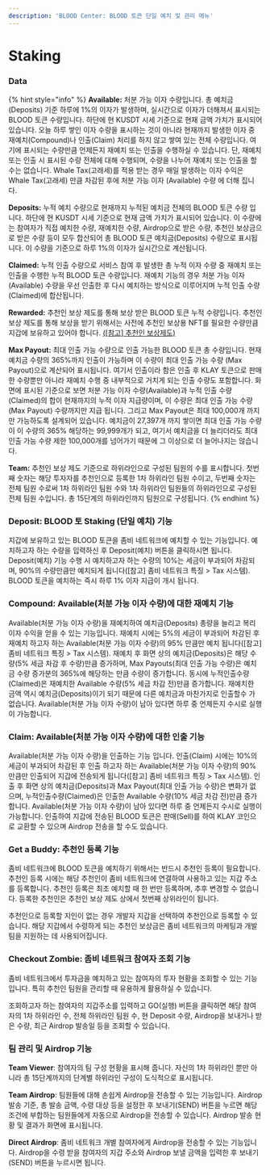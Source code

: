 ```yaml
---
description: 'BLOOD Center: BLOOD 토큰 단일 예치 및 관리 메뉴'
---
```


# Staking

### Data

{% hint style="info" %}
**Available:** 처분 가능 이자 수량입니다. 총 예치금 (Deposits) 기준 하루에 1%의 이자가 발생하며, 실시간으로 이자가 더해져서 표시되는 BLOOD 토큰 수량입니다. 하단에 현 KUSDT 시세 기준으로 현재 금액 가치가 표시되어 있습니다. 오늘 하루 쌓인 이자 수량을 표시하는 것이 아니라 현재까지 발생한 이자 중 재예치(Compound)나 인출(Claim) 처리를 하지 않고 쌓여 있는 전체 수량입니다. 여기에 표시되는 수량만큼 언제든지 재예치 또는 인출을 수행하실 수 있습니다. 단, 재예치 또는 인출 시 표시된 수량 전체에 대해 수행되며, 수량을 나누어 재예치 또는 인출을 할 수는 없습니다. Whale Tax(고래세)를 적용 받는 경우 매일 발생하는 이자 수익은 Whale Tax(고래세) 만큼 차감된 후에 처분 가능 이자 (Available) 수량 에 더해 집니다.

**Deposits:** 누적 예치 수량으로 현재까지 누적된 예치금 전체의 BLOOD 토큰 수량 입니다. 하단에 현 KUSDT 시세 기준으로 현재 금액 가치가 표시되어 있습니다. 이 수량에는 참여자가 직접 예치한 수량, 재예치한 수량, Airdrop으로 받은 수량, 추천인 보상금으로 받은 수량 등이 모두 합산되어 총 BLOOD 토큰 예치금(Deposits) 수량으로 표시됩니다. 이 수량을 기준으로 하루 1%의 이자가 실시간으로 계산됩니다.

**Claimed:** 누적 인출 수량으로 서비스 참여 후 발생한 총 누적 이자 수량 중 재예치 또는 인출을 수행한 누적 BLOOD 토큰 수량입니다. 재예치 기능의 경우 처분 가능 이자(Available) 수량을 우선 인출한 후 다시 예치하는 방식으로 이루어지며 누적 인출 수량(Claimed)에 합산됩니다.

**Rewarded:** 추천인 보상 제도를 통해 보상 받은 BLOOD 토큰 누적 수량입니다. 추천인 보상 제도를 통해 보상을 받기 위해서는 사전에 추천인 보상용 NFT를 필요한 수량만큼 지갑에 보유하고 있어야 합니다. [(\[참고\] 추천인 보상제도)](../undefined-1/undefined-1.md)

**Max Payout:** 최대 인출 가능 수량으로 인출 가능한 BLOOD 토큰 총 수량입니다. 현재 예치금 수량의 365%까지 인출이 가능하며 이 수량이 최대 인출 가능 수량 (Max Payout)으로 계산되어 표시됩니다. 여기서 인출이라 함은 인출 후 KLAY 토큰으로 판매한 수량뿐만 아니라 재예치 수행 중 내부적으로 거치게 되는 인출 수량도 포함합니다. 화면에 표시된 기준으로 보면 처분 가능 이자 수량(Available)과 누적 인출 수량(Claimed)의 합이 현재까지의 누적 이자 지급량이며, 이 수량은 최대 인출 가능 수량(Max Payout) 수량까지만 지급 됩니다. 그리고 Max Payout은 최대 100,000개 까지만 가능하도록 설계되어 있습니다. 예치금이 27,397개 까지 쌓이면 최대 인출 가능 수량이 이 수량의 365% 해당하는 99,999개가 되고, 여기서 예치금을 더 늘리더라도 최대 인출 가능 수량 제한 100,000개를 넘어가기 때문에 그 이상으로 더 늘어나지는 않습니다.

**Team:** 추천인 보상 제도 기준으로 하위라인으로 구성된 팀원의 수를 표시합니다. 첫번째 숫자는 해당 투자자를 추천인으로 등록한 1차 하위라인 팀원 수이고, 두번째 숫자는 전체 팀원 수로써 1차 하위라인 팀원 수와 1차 하위라인 팀원들의 하위라인으로 구성된 전체 팀원 수입니다. 총 15단계의 하위라인까지 팀원으로 구성됩니다.
{% endhint %}

### Deposit: BLOOD 토 Staking (단일 예치) 기능

지갑에 보유하고 있는 BLOOD 토큰을 좀비 네트워크에 예치할 수 있는 기능입니다. 예치하고자 하는 수량을 입력하신 후 Deposit(예치) 버튼을 클릭하시면 됩니다. Deposit(예치) 기능 수행 시 예치하고자 하는 수량의 10%는 세금이 부과되어 차감되며, 90%의 수량만큼만 예치되게 됩니다(\[참고] 좀비 네트워크 특징 > Tax 시스템). BLOOD 토큰을 예치하는 즉시 하루 1% 이자 지급이 개시 됩니다.

### Compound: Available(처분 가능 이자 수량)에 대한 재예치 기능

Available(처분 가능 이자 수량)을 재예치하여 예치금(Deposits) 총량을 늘리고 복리 이자 수익을 얻을 수 있는 기능입니다. 재예치 시에는 5%의 세금이 부과되어 차감된 후 재예치 하고자 하는 Available(처분 가능 이자 수량)의 95% 만큼만 예치 됩니다(\[참고] 좀비 네트워크 특징 > Tax 시스템). 재예치 후 화면 상의 예치금(Deposits)은 해당 수량(5% 세금 차감 후 수량)만큼 증가하며, Max Payouts(최대 인출 가능 수량)은 예치금 수량 증가분의 365%에 해당하는 만큼 수량이 증가합니다. 동시에 누적인출수량(Claimed)은 재예치한 Available 수량(5% 세금 차감 전)만큼 증가합니다. 재예치한 금액 역시 예치금(Deposits)이기 되기 때문에 다른 예치금과 마찬가지로 인출할수 가 없습니다. Available(처분 가능 이자 수량)이 남아 있다면 하루 중 언제든지 수시로 실행이 가능합니다.

### Claim: Available(처분 가능 이자 수량)에 대한 인출 기능

Available(처분 가능 이자 수량)을 인출하는 기능 입니다. 인출(Claim) 시에는 10%의 세금이 부과되어 차감된 후 인출 하고자 하는 Available(처분 가능 이자 수량)의 90% 만큼만 인출되어 지갑에 전송되게 됩니다(\[참고] 좀비 네트워크 특징 > Tax 시스템). 인출 후 화면 상의 예치금(Deposits)과 Max Payout(최대 인출 가능 수량)은 변화가 없으며, 누적인출수량(Claimed)은 인출한 Available 수량(10% 세금 차감 전)만큼 증가합니다. Available(처분 가능 이자 수량)이 남아 있다면 하루 중 언제든지 수시로 실행이 가능합니다. 인출하여 지갑에 전송된 BLOOD 토큰은 판매(Sell)를 하여 KLAY 코인으로 교환할 수 있으며 Airdrop 전송을 할 수도 있습니다. &#x20;

### Get a Buddy: 추천인 등록 기능

좀비 네트워크에 BLOOD 토큰을 예치하기 위해서는 반드시 추천인 등록이 필요합니다. 추천인 등록 시에는 해당 추천인이 좀비 네트워크에 연결하여 사용하고 있는 지갑 주소를 등록합니다. 추천인 등록은 최초 예치할 때 한 번만 등록하며, 추후 변경할 수 없습니다. 등록한 추천인은 추천인 보상 제도 상에서 첫번째 상위라인이 됩니다.

추천인으로 등록할 지인이 없는 경우 개발자 지갑을 선택하여 추천인으로 등록할 수 있습니다. 해당 지갑에서 수령하게 되는 추천인 보상금은 좀비 네트워크의 마케팅과 개발팀을 지원하는 데 사용되어집니다.

### Checkout Zombie: 좀비 네트워크 참여자 조회 기능

좀비 네트워크에서 투자금을 예치하고 있는 참여자의 투자 현황을 조회할 수 있는 기능입니다. 특히 추천인 팀원을 관리할 때 유용하게 활용하실 수 있습니다.

조회하고자 하는 참여자의 지갑주소를 입력하고 GO(실행) 버튼을 클릭하면 해당 참여자의 1차 하위라인 수, 전체 하위라인 팀원 수, 현 Deposit 수량, Airdrop을 보내거나 받은 수량, 최근 Airdrop 발송일 등을 조회할 수 있습니다.

### 팀 관리 및 Airdrop 기능

**Team Viewer**: 참여자의 팀 구성 현황을 표시해 줍니다. 자신의 1차 하위라인 뿐만 아니라 총 15단계까지의 단계별 하위라인 구성이 도식적으로 표시됩니다.

**Team Airdrop**: 팀원들에 대해 손쉽게 Airdrop을 전송할 수 있는 기능입니다. Airdrop 발송 기준, 총 발송 금액, 수령 대상 등을 설정한 후 보내기(SEND) 버튼을 누르면 해당 조건에 부합하는 팀원들에게 자동으로 Airdrop을 전송할 수 있습니다. Airdrop 발송 현황 및 결과가 화면에 표시됩니다.

**Direct Airdrop**: 좀비 네트워크 개별 참여자에게 Airdrop을 전송할 수 있는 기능입니다. Airdrop을 수령 받을 참여자의 지갑 주소와 Airdrop 보낼 금액을 입력한 후 보내기(SEND) 버튼을 누르시면 됩니다.
